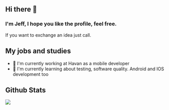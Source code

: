 ## Hi there 👋

### I'm Jeff, I hope you like the profile, feel free.

If you want to exchange an idea just call.

## My jobs and studies

- 🔭 I'm currently working at Havan as a mobile developer
- 🌱 I'm currently learning about testing, software quality. Android and IOS development too


## Github Stats


  <img src="https://github-readme-stats.vercel.app/api?username=jefferssonsemin&show_icons=true&theme=radical&count_private=true&hide=issues&card_width=500">


